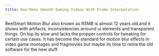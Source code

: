 ```yaml
---
title: How Make Smooth Gaming Videos With Frame Interpolation
---
```


ReelSmart Motion Blur also known as RSMB is almost 12 years old and it shows
with artifacts, inconsistencies arround ui elements and transparent things.
On top its slow and lacks the propper controls for tweaking for certain use cases.
It has become the standard for motion blur effects in video game montages and fragmovies
but maybe its time to retire the old software for the new stuff.

##
